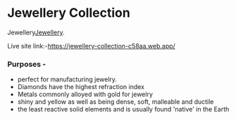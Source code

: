 # Jewellery Collection

Jewellery[Jewellery](https://jewellery-collection-c58aa.web.app/).

Live site link:-https://jewellery-collection-c58aa.web.app/

### Purposes -

- perfect for manufacturing jewelry.
- Diamonds have the highest refraction index
- Metals commonly alloyed with gold for jewelry
- shiny and yellow as well as being dense, soft, malleable and ductile
- the least reactive solid elements and is usually found 'native' in the Earth
